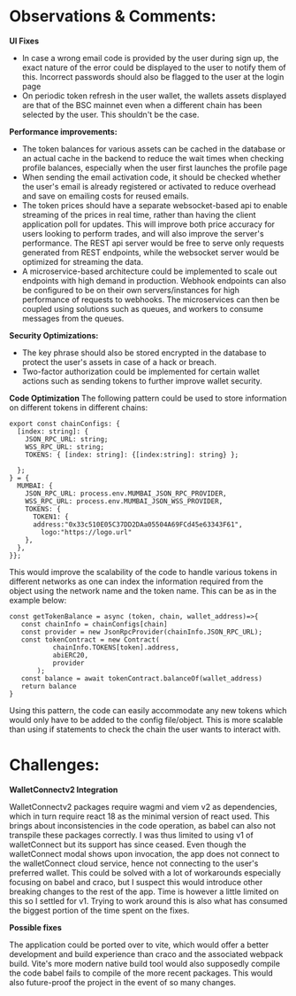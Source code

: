 # Observations & Comments: 

**UI Fixes** 
 * In case a wrong email code is provided by the user during sign up, the exact nature of the error could be displayed to the user to notify them of this. Incorrect passwords should also be flagged to the user at the 
 login 
  page 
 * On periodic token refresh in the user wallet, the wallets assets displayed are that of the BSC mainnet even when a different chain has been selected by the user. This shouldn't be the case.
   

**Performance improvements:**
 * The token balances for various assets can be cached in the database or an actual cache in the backend to reduce the wait times when checking profile balances, especially when the user first launches the profile page
 * When sending the email activation code, it should be checked whether the user's email is already registered or activated to reduce overhead and save on emailing costs for reused emails.
 * The token prices should have a separate websocket-based api to enable streaming of the prices in real time, rather than having the client application poll for updates. This will improve both price accuracy for users 
   looking to perform trades, and will also improve the server's performance. The REST api server would be free to serve only requests generated from REST endpoints, while the websocket server would be optimized for 
   streaming the data.
 * A microservice-based architecture could be implemented to scale out endpoints with high demand in production. Webhook endpoints can also be configured to be on their own servers/instances for high performance of 
   requests to webhooks. The microservices can then be coupled using solutions such as queues, and workers to consume messages from the queues.    
 
 **Security Optimizations:**
 * The key phrase should also be stored encrypted in the database to protect the user's assets in case of a hack or breach.
 * Two-factor authorization could be implemented for certain wallet actions such as sending tokens to further improve wallet security.
 
 **Code Optimization**
 The following pattern could be used to store information on different tokens in different chains:
~~~
export const chainConfigs: {
  [index: string]: {
    JSON_RPC_URL: string;
    WSS_RPC_URL: string;
    TOKENS: { [index: string]: {[index:string]: string} };
    
  };
} = {
  MUMBAI: {
    JSON_RPC_URL: process.env.MUMBAI_JSON_RPC_PROVIDER,
    WSS_RPC_URL: process.env.MUMBAI_JSON_WSS_PROVIDER,
    TOKENS: {
      TOKEN1: {
      address:"0x33c510E05C37DD2DAa05504A69FCd45e63343F61",
	    logo:"https://logo.url"
    },
  },
}};
~~~ 
 This would improve the scalability of the code to handle various tokens in different networks as one can index the information required from the object using the network name and the token name. This can be as in the example below:
 ~~~
const getTokenBalance = async (token, chain, wallet_address)=>{
	const chainInfo = chainConfigs[chain]
	const provider = new JsonRpcProvider(chainInfo.JSON_RPC_URL);
	const tokenContract = new Contract(
    		chainInfo.TOKENS[token].address,
    		abiERC20,
    		provider
  		);
 	const balance = await tokenContract.balanceOf(wallet_address)
	return balance
}	
 ~~~
Using this pattern, the code can easily accommodate any new tokens which would only have to be added to the config file/object. This is more scalable than using if statements to check the chain the user wants to interact with.

# Challenges:
**WalletConnectv2 Integration**

WalletConnectv2 packages require wagmi and viem v2 as dependencies, which in turn require react 18 as the minimal version of react used. This brings about inconsistencies in the code operation, as babel can also not transpile these packages correctly. I was thus limited to using v1 of walletConnect but its support has since ceased. Even though the walletConnect modal shows upon invocation, the app does not connect to the walletConnect cloud service, hence not connecting to the user's preferred wallet.  This could be solved with a lot of workarounds especially focusing on babel and craco, but I suspect this would introduce other breaking changes to the rest of the app. Time is however a little limited on this so I settled for v1. Trying to work around this is also what has consumed the biggest portion of the time spent on the fixes.

**Possible fixes**

The application could be ported over to vite, which would offer a better development and build experience than craco and the associated webpack build. Vite's more modern native build tool would also supposedly compile the code babel fails to compile of the more recent packages. This would also future-proof the project in the event of so many changes. 
